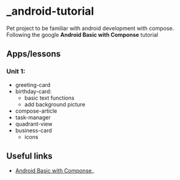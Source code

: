 _android-tutorial
===============================================================================

Pet project to be familiar with android development with compose. Following
the google **Android Basic with Componse** tutorial

Apps/lessons
-------------------------------------------------------------------------------

### Unit 1:
- greeting-card
- birthday-card:
    - basic text functions
    - add background picture
- compose-article
- task-manager
- quadrant-view
- business-card
    - icons


Useful links
-------------------------------------------------------------------------------
- [Android Basic with Componse](https://developer.android.com/courses/android-basics-compose/course)_
